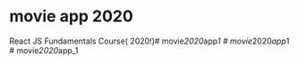 # movie app 2020

React JS Fundamentals Course( 2020!)#   m o v i e _ 2 0 2 0 _ a p p _ 1  
 #   m o v i e _ 2 0 2 0 _ a p p _ 1  
 #   m o v i e _ 2 0 2 0 _ a p p _ 1  
 